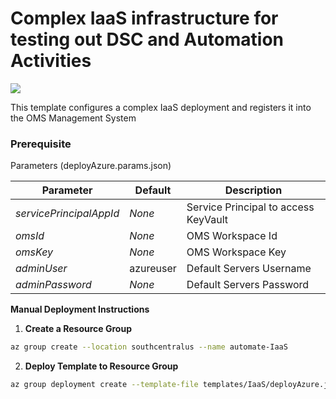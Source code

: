 # Complex IaaS infrastructure for testing out DSC and Automation Activities

<a href="https://portal.azure.com/#create/Microsoft.Template/uri/https%3A%2F%2Fraw.githubusercontent.com%2FAzure%2Fdanielscholl%2Fmaster%2Fazure-automation-arm%2Ftemplates%2FIaaS%2Fazuredeploy.json" target="_blank">
    <img src="http://azuredeploy.net/deploybutton.png"/>
</a>

This template configures a complex IaaS deployment and registers it into the OMS Management System



### Prerequisite

Parameters (deployAzure.params.json)

| Parameter                 | Default             | Description                                |
| ------------------------- | ------------------- | ------------------------------------------ |
| _servicePrincipalAppId_   | _None_              | Service Principal to access KeyVault       |
| _omsId_                   | _None_              | OMS Workspace Id                           |
| _omsKey_                  | _None_              | OMS Workspace Key                          |
| _adminUser_               | azureuser           | Default Servers Username                   |
| _adminPassword_           | _None_              | Default Servers Password                   |


__Manual Deployment Instructions__

1. __Create a Resource Group__

```bash
az group create --location southcentralus --name automate-IaaS
```

2. __Deploy Template to Resource Group__

```bash
az group deployment create --template-file templates/IaaS/deployAzure.json --parameters templates/IaaS/deployAzure.params.json --resource-group automate-IaaS
```

